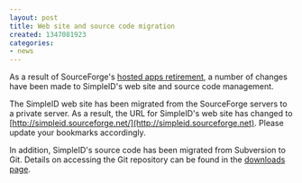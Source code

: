 ```yaml
---
layout: post
title: Web site and source code migration
created: 1347081923
categories:
- news
---
```

As a result of SourceForge's [hosted apps retirement](http://sourceforge.net/p/forge/community-docs/Hosted%20Apps%20Retirement/), a number of changes have been made to SimpleID's web site and source code management.

The SimpleID web site has been migrated from the SourceForge servers to a private server.  As a result, the URL for SimpleID's web site has changed to [http://simpleid.sourceforge.net/](http://simpleid.sourceforge.net).  Please update your bookmarks accordingly.

In addition, SimpleID's source code has been migrated from Subversion to Git.  Details on accessing the Git repository can be found in the [downloads page](/downloads).
<!--break-->
